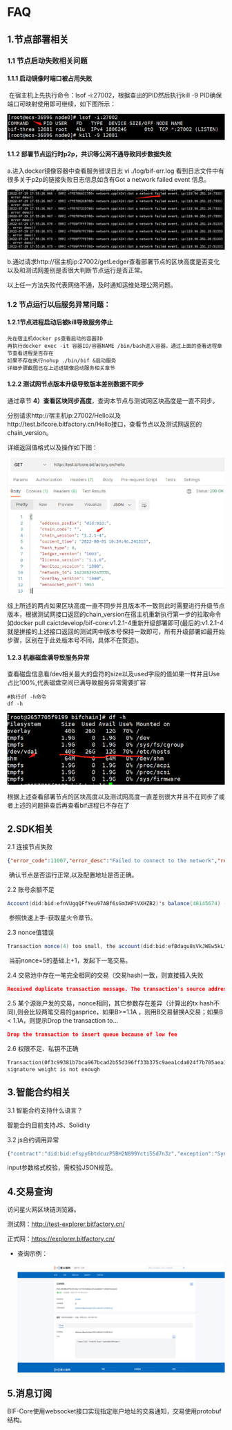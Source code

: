 # FAQ

## 1.节点部署相关

### 1.1 节点启动失败相关问题

#### 1.1.1 启动镜像时端口被占用失败

​    在宿主机上先执行命令：lsof -i:27002，根据查出的PID然后执行kill -9 PID确保端口可映射使用即可继续，如下图所示：

<img src="../_static/images/2022-08-01-16-16-20.png"  />

#### 1.1.2 部署节点运行时p2p，共识等公网不通导致同步数据失败

a.进入docker镜像容器中查看服务错误日志
	vi ./log/bif-err.log
	看到日志文件中有很多关于p2p的链接失败日志信息如含有Got a network failed event 信息。

<img src="../_static/images/2022-07-29-18-10-04.png"  />

b.通过请求http://宿主机ip:27002/getLedger查看部署节点的区块高度是否变化以及和测试网差别是否很大判断节点运行是否正常。

以上任一方法失败代表网络不通，及时通知运维处理公网问题。

### 1.2 节点运行以后服务异常问题：

#### 1.2.1节点进程启动后被kill导致服务停止

    先在宿主机docker ps查看启动的容器ID
    再执行docker exec -it 容器ID/容器NAME /bin/bash进入容器，通过上面的查看进程章节查看进程是否存在
    如果不存在执行nohup ./bin/bif &启动服务
    详细步骤截图已在上述进镜像启动服务相关章节

#### 1.2.2 测试网节点版本升级导致版本差别数据不同步

   通过章节 **4）查看区块同步高度**，查询本节点与测试网区块高度是一直不同步。

  分别请求http://宿主机ip:27002/Hello以及http://test.bifcore.bitfactory.cn/Hello接口，查看节点以及测试网返回的chain_version。

详细返回值格式以及操作如下图：

<img src="../_static/images/2022-08-01-10-35-47.png"  />

综上所述的两点如果区块高度一直不同步并且版本不一致则此时需要进行升级节点版本，根据测试网接口返回的chain_version在宿主机重新执行第一步的拉取命令如docker pull caictdevelop/bif-core:v1.2.1-4重新升级部署即可(最后的:v1.2.1-4就是拼接的上述接口返回的测试网中版本号保持一致即可，所有升级部署如最开始步骤，区别在于此处版本号不同，具体不在赘述)。

#### 1.2.3 机器磁盘满导致服务异常

查看磁盘信息看/dev相关最大的盘符的size以及used字段的值如果一样并且Use占比100%,代表磁盘空间已满导致服务异常需要扩容

```shell
#执行df -h命令
df -h
```

<img src="../_static/images/2022-07-29-18-31-27.png"  />

根据上述查看部署节点的区块高度以及测试网高度一直差别很大并且不在同步了或者上述的问题排查后再查看bif进程已不存在了

## 2.SDK相关

2.1 连接节点失败

```json
{"error_code":11007,"error_desc":"Failed to connect to the network","result":{"hash":null}}
```

​    确认节点是否运行正常,以及配置地址是否正确。

2.2 账号余额不足

```java
Account(did:bid:efnVUgqQFfYeu97ABf6sGm3WFtVXHZB2)'s balance(48145674) - base_reserve(0) is not enough for payment (100000000)
```

​     参照快速上手-获取星火令章节。

2.3 nonce值错误

```java
Transaction nonce(4) too small, the account(did:bid:efBdagu8sVkJWEw5kLt1w69bxa85Kuag) nonce is (5)
```

​    当前nonce=5的基础上+1，发起下一笔交易。

2.4 交易池中存在一笔完全相同的交易（交易hash)一致，则直接插入失败

```json
Received duplicate transaction message. The transaction's source address is did:bid:efnVUgqQFfYeu97ABf6sGm3WFtVXHZB2, and hash is d0cd3c87
```

2.5 某个源账户发的交易，nonce相同，其它参数存在差异（计算出的tx hash不同),则会比较两笔交易的gasprice，如果B>=1.1A ，则用B交易替换A交易；如果B < 1.1A，则提示Drop the transaction to...

```json
Drop the transaction to insert queue because of low fee
```

2.6 权限不足、私钥不正确

```
Transaction(0f3c99381b7bca967bcad2b55d396ff33b375c9aea1cda024f7b705aea1a2e5c) signature weight is not enough
```

## 3.智能合约相关

3.1 智能合约支持什么语言？

智能合约目前支持JS、Solidity

3.2 js合约调用异常

```js
{"contract":"did:bid:efspy6btdcuzP5BH2N899Ycti5Sd7n3z","exception":"SyntaxError: Unexpected token \r in JSON at position 1457","linenum":34,"stack":"SyntaxError: Unexpected token \r in JSON at position 1457\n at JSON.parse (<anonymous>)\n at main (__enable_check_time__:83:22)"}
```

input参数格式校验，需校验JSON规范。

## 4.交易查询

访问星火网区块链浏览器。

测试网：http://test-explorer.bitfactory.cn/

正式网：https://explorer.bitfactory.cn/

* 查询示例：

  <img src="../_static/images/image-20220729095900368.png"  />

## 5.消息订阅

BIF-Core使用websocket接口实现指定账户地址的交易通知，交易使用protobuf结构。